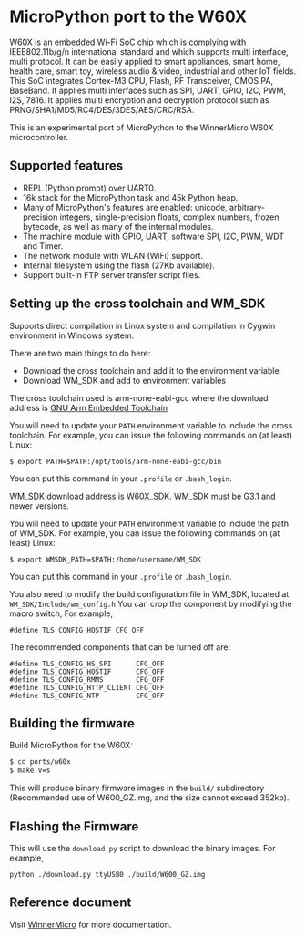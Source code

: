 MicroPython port to the W60X
=============================

W60X is an embedded Wi-Fi SoC chip which is complying with IEEE802.11b/g/n 
international standard and which supports multi interface, multi protocol. 
It can be easily applied to smart appliances, smart home, health care, 
smart toy, wireless audio & video, industrial and other IoT fields. 
This SoC integrates Cortex-M3 CPU, Flash, RF Transceiver, CMOS PA, BaseBand. 
It applies multi interfaces such as SPI, UART, GPIO, I2C, PWM, I2S, 7816. 
It applies multi encryption and decryption protocol 
such as PRNG/SHA1/MD5/RC4/DES/3DES/AES/CRC/RSA.

This is an experimental port of MicroPython to the WinnerMicro W60X microcontroller.  

Supported features
------------------------------------

- REPL (Python prompt) over UART0.
- 16k stack for the MicroPython task and 45k Python heap.
- Many of MicroPython's features are enabled: unicode, arbitrary-precision
  integers, single-precision floats, complex numbers, frozen bytecode, as
  well as many of the internal modules.
- The machine module with GPIO, UART, software SPI, I2C, PWM, WDT and Timer.
- The network module with WLAN (WiFi) support.
- Internal filesystem using the flash (27Kb available).
- Support built-in FTP server transfer script files.

Setting up the cross toolchain and WM_SDK
------------------------------------

Supports direct compilation in Linux system and
compilation in Cygwin environment in Windows system.

There are two main things to do here:
- Download the cross toolchain and add it to the environment variable
- Download WM_SDK and add to environment variables

The cross toolchain used is arm-none-eabi-gcc where the download address is
[GNU Arm Embedded Toolchain](https://launchpad.net/gcc-arm-embedded/4.9/4.9-2014-q4-major)

You will need to update your `PATH`
environment variable to include the cross toolchain. For example, you can issue
the following commands on (at least) Linux:

    $ export PATH=$PATH:/opt/tools/arm-none-eabi-gcc/bin

You can put this command in your `.profile` or `.bash_login`.

WM_SDK download address is [W60X_SDK](http://www.winnermicro.com/en/html/1/).
WM_SDK must be G3.1 and newer versions.

You will need to update your `PATH`
environment variable to include the path of WM_SDK. For example, you can issue
the following commands on (at least) Linux:

    $ export WMSDK_PATH=$PATH:/home/username/WM_SDK

You can put this command in your `.profile` or `.bash_login`.

You also need to modify the build configuration file in WM_SDK, located at:
`WM_SDK/Include/wm_config.h`
You can crop the component by modifying the macro switch, For example, 

    #define TLS_CONFIG_HOSTIF CFG_OFF

The recommended components that can be turned off are:

    #define TLS_CONFIG_HS_SPI      CFG_OFF
    #define TLS_CONFIG_HOSTIF      CFG_OFF
    #define TLS_CONFIG_RMMS        CFG_OFF
    #define TLS_CONFIG_HTTP_CLIENT CFG_OFF
    #define TLS_CONFIG_NTP         CFG_OFF
    
Building the firmware
---------------------

Build MicroPython for the W60X:
```bash
$ cd ports/w60x
$ make V=s
```
This will produce binary firmware images in the `build/` subdirectory
(Recommended use of W600_GZ.img, and the size cannot exceed 352kb).

Flashing the Firmware
-----------------------

This will use the `download.py` script to download the
binary images. For example, 

    python ./download.py ttyUSB0 ./build/W600_GZ.img

Reference document
-----------------------
Visit [WinnerMicro](http://www.winnermicro.com/en/html/1/156/158/497.html) for more documentation.

